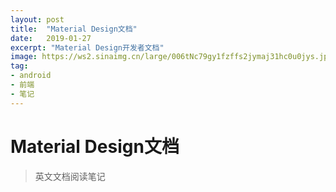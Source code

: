 ```yaml
---
layout: post
title:  "Material Design文档"
date:   2019-01-27
excerpt: "Material Design开发者文档"
image: https://ws2.sinaimg.cn/large/006tNc79gy1fzffs2jymaj31hc0u0jys.jpg
tag:
- android
- 前端
- 笔记
---
```


# Material Design文档

> 英文文档阅读笔记

